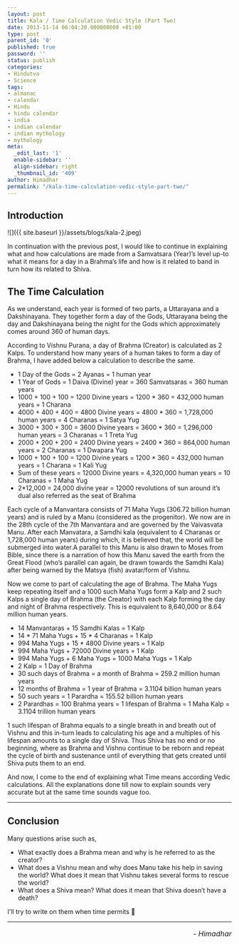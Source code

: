 ```yaml
---
layout: post
title: Kala / Time Calculation Vedic Style (Part Two)
date: 2013-11-14 06:04:20.000000000 +01:00
type: post
parent_id: '0'
published: true
password: ''
status: publish
categories:
- Hindutva
- Science
tags:
- almanac
- calendar
- Hindu
- hindu calendar
- india
- indian calendar
- indian mythology
- mythology
meta:
  _edit_last: '1'
  enable-sidebar: ''
  align-sidebar: right
  _thumbnail_id: '409'
author: Himadhar
permalink: "/kala-time-calculation-vedic-style-part-two/"
---
```


## Introduction

![]({{ site.baseurl }}/assets/blogs/kala-2.jpeg)

In continuation with the previous post, I would like to continue in explaining what and how calculations are made from a Samvatsara (Year)’s level up-to what it means for a day in a Brahma’s life and how is it related to band in turn how its related to Shiva.

## The Time Calculation

As we understand, each year is formed of two parts, a Uttarayana and a Dakshinayana. They together form a day of the Gods, Uttarayana being the day and Dakshinayana being the night for the Gods which approximately comes around 360 of human days.

According to Vishnu Purana, a day of Brahma (Creator) is calculated as 2 Kalps. To understand how many years of a human takes to form a day of Brahma, I have added below a calculation to describe the same.

- 1 Day of the Gods = 2 Ayanas = 1 human year
- 1 Year of Gods = 1 Daiva (Divine) year = 360 Samvatsaras = 360 human years
- 1000 + 100 + 100 = 1200 Divine years = 1200 * 360 = 432,000 human years = 1 Charana
- 4000 + 400 + 400 = 4800 Divine years = 4800 * 360 = 1,728,000 human years = 4 Charanas = 1 Satya Yug
- 3000 + 300 + 300 = 3600 Divine years = 3600 * 360 = 1,296,000 human years = 3 Charanas = 1 Treta Yug
- 2000 + 200 + 200 = 2400 Divine years = 2400 * 360 = 864,000 human years = 2 Charanas = 1 Dwapara Yug
- 1000 + 100 + 100 = 1200 Divine years = 1200 * 360 = 432,000 human years = 1 Charana = 1 Kali Yug
- Sum of these years = 12000 Divine years = 4,320,000 human years = 10 Charanas = 1 Maha Yug
- 2*12,000 = 24,000 divine year = 12000 revolutions of sun around it’s dual also referred as the seat of Brahma

Each cycle of a Manvantara consists of 71 Maha Yugs (306.72 billion human years) and is ruled by a Manu (considered as the progenitor). We now are in the 28th cycle of the 7th Manvantara and are governed by the Vaivasvata Manu. After each Manvatara,  a Samdhi kala (equivalent to 4 Charanas or 1,728,000 human years) during which, it is believed that, the world will be submerged into water.A parallel to this Manu is also drawn to Moses from Bible, since there is a narration of how this Manu saved the earth from the Great Flood (who’s parallel can again, be drawn towards the Samdhi Kala)  after being warned by the Matsya (fish) avatar/form of Vishnu.

Now we come to part of calculating the age of Brahma. The Maha Yugs  keep repeating itself and a 1000 such Maha Yugs form a Kalp and 2 such Kalps a single day of Brahma (the Creator)  with each Kalp forming the day and night of Brahma respectively. This is equivalent to 8,640,000 or 8.64 million human years.

- 14 Manvantaras + 15 Samdhi Kalas = 1 Kalp
- 14 * 71 Maha Yugs + 15 * 4 Charanas = 1 Kalp
- 994 Maha Yugs + 15 * 4800 Divine years = 1 Kalp
- 994 Maha Yugs + 72000 Divine years = 1 Kalp
- 994 Maha Yugs + 6 Maha Yugs = 1000 Maha Yugs = 1 Kalp
- 2 Kalp = 1 Day of Brahma
- 30 such days of Brahma = a month of Brahma = 259.2 million human years
- 12 months of Brahma = 1 year of Brahma = 3.1104 billion human years
- 50 such years = 1 Parardha  = 155.52 billion human years
- 2 Parardhas = 100 Brahma years = 1 lifespan of Brahma =  1 Maha Kalp = 3.1104 trillion human years

1 such lifespan of Brahma equals to a single breath in and breath out of Vishnu and this in-turn leads to calculating his age and a multiples of his lifespan amounts to a single day of Shiva. Thus Shiva has no end or no beginning, where as Brahma and Vishnu continue to be reborn and repeat the cycle of birth and sustenance until of everything that gets created until Shiva puts them to an end.

And now, I come to the end of explaining what Time means according Vedic calculations. All the explanations done till now to explain sounds very accurate but at the same time sounds vague too. 

---

## Conclusion

Many questions arise such as,

- What exactly does a Brahma mean and why is he referred to as the creator?
- What does a Vishnu mean and why does Manu take his help in saving the world? What does it mean that Vishnu takes several forms to rescue the world?
- What does a Shiva mean? What does it mean that Shiva doesn’t have a death? 

I'll try to write on them when time permits 🙂

---

<h6 style="text-align: right;font-size: 1rem;margin-top: 16px;">
- Himadhar
</h6>
